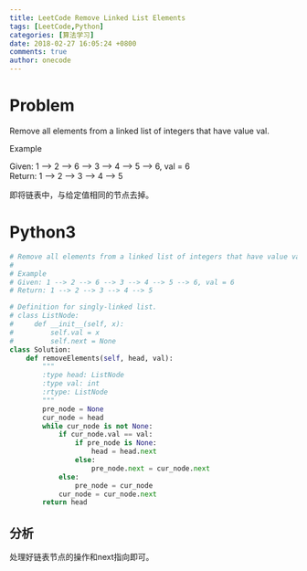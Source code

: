 ```yaml
---
title: LeetCode Remove Linked List Elements
tags: [LeetCode,Python]
categories: [算法学习]
date: 2018-02-27 16:05:24 +0800
comments: true
author: onecode
---
```

# Problem

Remove all elements from a linked list of integers that have value val.

Example

Given: 1 --> 2 --> 6 --> 3 --> 4 --> 5 --> 6, val = 6  
Return: 1 --> 2 --> 3 --> 4 --> 5  

即将链表中，与给定值相同的节点去掉。

<!--break-->

# Python3

``` python
# Remove all elements from a linked list of integers that have value val.
#
# Example
# Given: 1 --> 2 --> 6 --> 3 --> 4 --> 5 --> 6, val = 6
# Return: 1 --> 2 --> 3 --> 4 --> 5

# Definition for singly-linked list.
# class ListNode:
#     def __init__(self, x):
#         self.val = x
#         self.next = None
class Solution:
    def removeElements(self, head, val):
        """
        :type head: ListNode
        :type val: int
        :rtype: ListNode
        """
        pre_node = None
        cur_node = head
        while cur_node is not None:
            if cur_node.val == val:
                if pre_node is None:
                    head = head.next
                else:
                    pre_node.next = cur_node.next
            else:
                pre_node = cur_node
            cur_node = cur_node.next
        return head
```

## 分析

处理好链表节点的操作和next指向即可。